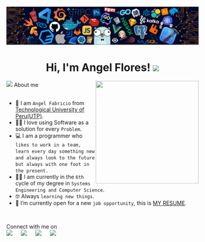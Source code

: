 ![Github Banner](https://github.com/Jaydeep-Yadav/Jaydeep-Yadav/blob/main/banner.png)
<h1 align="center">
Hi, I'm Angel Flores!
  <img src="https://media.giphy.com/media/hvRJCLFzcasrR4ia7z/giphy.gif" width="30"></h1>
<picture><img src = "https://github.com/7oSkaaa/7oSkaaa/blob/main/Images/about_me.gif?raw=true" width = 50px></picture> About me
<img align="right" src="https://media.giphy.com/media/QvpqTCiEcwtvx6wwJK/giphy.gif" width="270" height="270" frameBorder="0" class="giphy-embed" allowFullScreen></img>
<br><br>

- 🏫 I am  `Angel Fabricio` from [Technological University of Peru(UTP)](https://www.utp.edu.pe/).
- 👨‍💻 I love using Software as a solution for every `Problem`.
- 💻 I am a programmer who `likes to work in a team, learn every day something new and always look to the future but always with one foot in the present.` 
- 👨‍🎓 I am currently in the `6th` cycle of my degree in `Systems Engineering and Computer Science`.
- 🤓 Always `learning new things`.
- 🤔 I’m currently open for a new `job opportunity`, this is [MY RESUME](https://drive.google.com/file/d/1e6LrDAR-muiZXoD84iLzXUXVycNSzUGU/view?usp=drive_link).
<br>
<p>Connect with me on
<br>	
<a target="_blank" href="https://www.linkedin.com/in/ahmadshaikhk/"><img src="https://img.shields.io/badge/-LinkedIn-0077B5?style=for-the-badge&logo=Linkedin&logoColor=white"></img></a>
&emsp;
<a target="_blank" href="mailto:ahmed.bilal575@gmail.com"
><img src="https://img.shields.io/badge/-Gmail-D14836?style=for-the-badge&logo=Gmail&logoColor=white"></img></a>
&emsp;
</img></a>
<a target="_blank" href="https://www.instagram.com/angelfabricioacosta/"><img src="https://img.shields.io/badge/Instagram-%23E4405F.svg?style=for-the-badge&logo=Instagram&logoColor=white"></img></a>
&emsp;
<a target="_blank"https://discord.com/channels/@me"><img src="https://img.shields.io/badge/Discord-%235865F2.svg?style=for-the-badge&logo=discord&logoColor=white"></img></a>
&emsp;


<br>
